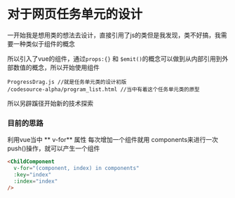 # 对于网页任务单元的设计

一开始我是想用类的想法去设计，直接引用了js的类但是我发现，类不好搞，我需要一种类似于组件的概念

所以引入了vue的组件，通过`props:{}` 和 `$emit()`的概念可以做到从内部引用到外部数值的概念，所以开始使用组件

```
ProgressDrag.js //就是任务单元类的设计初版
/codesource-alpha/program_list.html //当中有着这个任务单元类的原型
```

所以另辟蹊径开始新的技术探索

### 目前的思路

利用vue当中 ** v-for** 属性 每次增加一个组件就用 components来进行一次push()操作，就可以产生一个组件

```html
<ChildComponent 
  v-for="(component, index) in components" 
  :key="index" 
  :index="index" 
/>
```
